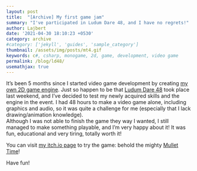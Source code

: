 ```yaml
---
layout: post
title:  "[Archive] My first game jam"
summary: "I've participated in Ludum Dare 48, and I have no regrets!"
author: Lajbert
date: '2021-04-30 18:10:23 +0530'
category: archive
#category: ['jekyll', 'guides', 'sample_category']
thumbnail: /assets/img/posts/mt4.gif
keywords: c#, csharp, monogame, 2d, game, development, video game
permalink: /blog/ld48/
usemathjax: true
---
```



It’s been 5 months since I started video game development by creating <a href="https://github.com/Lajbert/MonolithEngine">my own 2D game engine</a>. Just so happen to be that <a href="https://ldjam.com/">Ludum Dare 48</a> took place last weekend, and I’ve decided to test my newly acquired skills and the engine in the event. I had 48 hours to make a video game alone, including graphics and audio, so it was quite a challenge for me (especially that I lack drawing/animation knowledge).  
Although I was not able to finish the game they way I wanted, I still managed to make something playable, and I’m very happy about it! It was fun, educational and very tiring, totally worth it!

You can visit <a href="https://lajbert.itch.io/">my itch.io page</a> to try the game: behold the mighty <a href="https://lajbert.itch.io/mullettime">Mullet Time</a>!

Have fun!